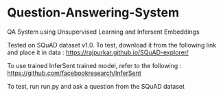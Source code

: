 # Question-Answering-System
QA System using Unsupervised Learning and Infersent Embeddings

Tested on SQuAD dataset v1.0. To test, download it from the following link and place it in data : https://rajpurkar.github.io/SQuAD-explorer/

To use trained InferSent trained model, refer to the following : https://github.com/facebookresearch/InferSent

To test, run run.py and ask a question from the SQuAD dataset
